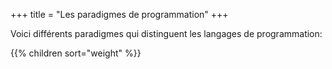 +++
title = "Les paradigmes de programmation"
+++

Voici différents paradigmes qui distinguent les langages de programmation:

{{% children sort="weight" %}}
